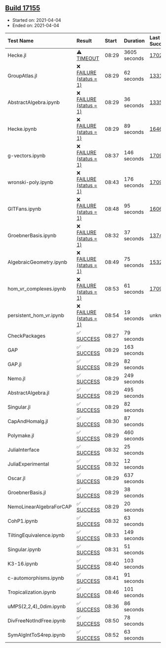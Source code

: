 ## [Build 17155](https://oscarci.mathematik.uni-kl.de/job/oscar/17155/)

* Started on: 2021-04-04
* Ended on: 2021-04-04

| Test Name    | Result | Start | Duration | Last Success | First Failure |
|:-------------|:-------|:------|:---------|:-------------|:--------------|
| Hecke.jl | ⚠ [TIMEOUT](https://oscarci.mathematik.uni-kl.de/job/oscar/17155/artifact/logs/build-17155/Hecke.jl.log) | 08:29 | 3605 seconds | [17022](https://oscarci.mathematik.uni-kl.de/job/oscar/17022/) | [17023](https://oscarci.mathematik.uni-kl.de/job/oscar/17023/) |
| GroupAtlas.jl | ❌ [FAILURE (status = 1)](https://oscarci.mathematik.uni-kl.de/job/oscar/17155/artifact/logs/build-17155/GroupAtlas.jl.log) | 08:29 | 62 seconds | [13311](https://oscarci.mathematik.uni-kl.de/job/oscar/13311/) | [13312](https://oscarci.mathematik.uni-kl.de/job/oscar/13312/) |
| AbstractAlgebra.ipynb | ❌ [FAILURE (status = 1)](https://oscarci.mathematik.uni-kl.de/job/oscar/17155/artifact/logs/build-17155/AbstractAlgebra.ipynb.log) | 08:29 | 36 seconds | [13355](https://oscarci.mathematik.uni-kl.de/job/oscar/13355/) | [13356](https://oscarci.mathematik.uni-kl.de/job/oscar/13356/) |
| Hecke.ipynb | ❌ [FAILURE (status = 1)](https://oscarci.mathematik.uni-kl.de/job/oscar/17155/artifact/logs/build-17155/Hecke.ipynb.log) | 08:29 | 89 seconds | [16463](https://oscarci.mathematik.uni-kl.de/job/oscar/16463/) | [16464](https://oscarci.mathematik.uni-kl.de/job/oscar/16464/) |
| g-vectors.ipynb | ❌ [FAILURE (status = 1)](https://oscarci.mathematik.uni-kl.de/job/oscar/17155/artifact/logs/build-17155/g-vectors.ipynb.log) | 08:37 | 146 seconds | [17099](https://oscarci.mathematik.uni-kl.de/job/oscar/17099/) | [17100](https://oscarci.mathematik.uni-kl.de/job/oscar/17100/) |
| wronski-poly.ipynb | ❌ [FAILURE (status = 1)](https://oscarci.mathematik.uni-kl.de/job/oscar/17155/artifact/logs/build-17155/wronski-poly.ipynb.log) | 08:43 | 176 seconds | [17098](https://oscarci.mathematik.uni-kl.de/job/oscar/17098/) | [17099](https://oscarci.mathematik.uni-kl.de/job/oscar/17099/) |
| GITFans.ipynb | ❌ [FAILURE (status = 1)](https://oscarci.mathematik.uni-kl.de/job/oscar/17155/artifact/logs/build-17155/GITFans.ipynb.log) | 08:48 | 95 seconds | [16068](https://oscarci.mathematik.uni-kl.de/job/oscar/16068/) | [16069](https://oscarci.mathematik.uni-kl.de/job/oscar/16069/) |
| GroebnerBasis.ipynb | ❌ [FAILURE (status = 1)](https://oscarci.mathematik.uni-kl.de/job/oscar/17155/artifact/logs/build-17155/GroebnerBasis.ipynb.log) | 08:32 | 37 seconds | [13748](https://oscarci.mathematik.uni-kl.de/job/oscar/13748/) | [13749](https://oscarci.mathematik.uni-kl.de/job/oscar/13749/) |
| AlgebraicGeometry.ipynb | ❌ [FAILURE (status = 1)](https://oscarci.mathematik.uni-kl.de/job/oscar/17155/artifact/logs/build-17155/AlgebraicGeometry.ipynb.log) | 08:49 | 75 seconds | [15322](https://oscarci.mathematik.uni-kl.de/job/oscar/15322/) | [15323](https://oscarci.mathematik.uni-kl.de/job/oscar/15323/) |
| hom_vr_complexes.ipynb | ❌ [FAILURE (status = 1)](https://oscarci.mathematik.uni-kl.de/job/oscar/17155/artifact/logs/build-17155/hom_vr_complexes.ipynb.log) | 08:53 | 61 seconds | [17099](https://oscarci.mathematik.uni-kl.de/job/oscar/17099/) | [17100](https://oscarci.mathematik.uni-kl.de/job/oscar/17100/) |
| persistent_hom_vr.ipynb | ❌ [FAILURE (status = 1)](https://oscarci.mathematik.uni-kl.de/job/oscar/17155/artifact/logs/build-17155/persistent_hom_vr.ipynb.log) | 08:54 | 19 seconds | unknown | unknown |
| CheckPackages | ✅ [SUCCESS](https://oscarci.mathematik.uni-kl.de/job/oscar/17155/artifact/logs/build-17155/CheckPackages.log) | 08:27 | 79 seconds |  |  |
| GAP | ✅ [SUCCESS](https://oscarci.mathematik.uni-kl.de/job/oscar/17155/artifact/logs/build-17155/GAP.log) | 08:29 | 163 seconds |  |  |
| GAP.jl | ✅ [SUCCESS](https://oscarci.mathematik.uni-kl.de/job/oscar/17155/artifact/logs/build-17155/GAP.jl.log) | 08:29 | 82 seconds |  |  |
| Nemo.jl | ✅ [SUCCESS](https://oscarci.mathematik.uni-kl.de/job/oscar/17155/artifact/logs/build-17155/Nemo.jl.log) | 08:29 | 249 seconds |  |  |
| AbstractAlgebra.jl | ✅ [SUCCESS](https://oscarci.mathematik.uni-kl.de/job/oscar/17155/artifact/logs/build-17155/AbstractAlgebra.jl.log) | 08:29 | 495 seconds |  |  |
| Singular.jl | ✅ [SUCCESS](https://oscarci.mathematik.uni-kl.de/job/oscar/17155/artifact/logs/build-17155/Singular.jl.log) | 08:29 | 82 seconds |  |  |
| CapAndHomalg.jl | ✅ [SUCCESS](https://oscarci.mathematik.uni-kl.de/job/oscar/17155/artifact/logs/build-17155/CapAndHomalg.jl.log) | 08:30 | 87 seconds |  |  |
| Polymake.jl | ✅ [SUCCESS](https://oscarci.mathematik.uni-kl.de/job/oscar/17155/artifact/logs/build-17155/Polymake.jl.log) | 08:29 | 460 seconds |  |  |
| JuliaInterface | ✅ [SUCCESS](https://oscarci.mathematik.uni-kl.de/job/oscar/17155/artifact/logs/build-17155/JuliaInterface.log) | 08:32 | 25 seconds |  |  |
| JuliaExperimental | ✅ [SUCCESS](https://oscarci.mathematik.uni-kl.de/job/oscar/17155/artifact/logs/build-17155/JuliaExperimental.log) | 08:32 | 12 seconds |  |  |
| Oscar.jl | ✅ [SUCCESS](https://oscarci.mathematik.uni-kl.de/job/oscar/17155/artifact/logs/build-17155/Oscar.jl.log) | 08:29 | 637 seconds |  |  |
| GroebnerBasis.jl | ✅ [SUCCESS](https://oscarci.mathematik.uni-kl.de/job/oscar/17155/artifact/logs/build-17155/GroebnerBasis.jl.log) | 08:29 | 38 seconds |  |  |
| NemoLinearAlgebraForCAP | ✅ [SUCCESS](https://oscarci.mathematik.uni-kl.de/job/oscar/17155/artifact/logs/build-17155/NemoLinearAlgebraForCAP.log) | 08:29 | 20 seconds |  |  |
| CohP1.ipynb | ✅ [SUCCESS](https://oscarci.mathematik.uni-kl.de/job/oscar/17155/artifact/logs/build-17155/CohP1.ipynb.log) | 08:32 | 63 seconds |  |  |
| TiltingEquivalence.ipynb | ✅ [SUCCESS](https://oscarci.mathematik.uni-kl.de/job/oscar/17155/artifact/logs/build-17155/TiltingEquivalence.ipynb.log) | 08:33 | 149 seconds |  |  |
| Singular.ipynb | ✅ [SUCCESS](https://oscarci.mathematik.uni-kl.de/job/oscar/17155/artifact/logs/build-17155/Singular.ipynb.log) | 08:31 | 51 seconds |  |  |
| K3-16.ipynb | ✅ [SUCCESS](https://oscarci.mathematik.uni-kl.de/job/oscar/17155/artifact/logs/build-17155/K3-16.ipynb.log) | 08:40 | 103 seconds |  |  |
| c-automorphisms.ipynb | ✅ [SUCCESS](https://oscarci.mathematik.uni-kl.de/job/oscar/17155/artifact/logs/build-17155/c-automorphisms.ipynb.log) | 08:41 | 91 seconds |  |  |
| Tropicalization.ipynb | ✅ [SUCCESS](https://oscarci.mathematik.uni-kl.de/job/oscar/17155/artifact/logs/build-17155/Tropicalization.ipynb.log) | 08:46 | 101 seconds |  |  |
| uMPS(2,2,4)_0dim.ipynb | ✅ [SUCCESS](https://oscarci.mathematik.uni-kl.de/job/oscar/17155/artifact/logs/build-17155/uMPS-2-2-4-_0dim.ipynb.log) | 08:36 | 86 seconds |  |  |
| DivFreeNotIndFree.ipynb | ✅ [SUCCESS](https://oscarci.mathematik.uni-kl.de/job/oscar/17155/artifact/logs/build-17155/DivFreeNotIndFree.ipynb.log) | 08:50 | 78 seconds |  |  |
| SymAlgIntToS4rep.ipynb | ✅ [SUCCESS](https://oscarci.mathematik.uni-kl.de/job/oscar/17155/artifact/logs/build-17155/SymAlgIntToS4rep.ipynb.log) | 08:52 | 63 seconds |  |  |
